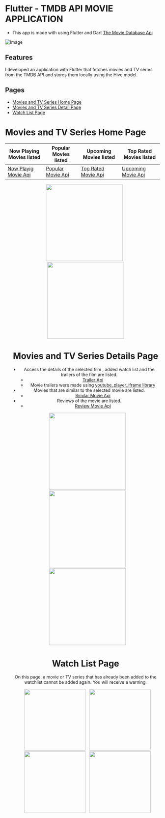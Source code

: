# Flutter - TMDB API MOVIE APPLICATION
- This app is made with using Flutter and Dart [The Movie Database Api](https://developers.themoviedb.org/3/getting-started/introduction)

![Image](https://github.com/user-attachments/assets/333724f2-3661-4c1d-bddd-f393ec3d6bac)


## Features
I developed an application with Flutter that fetches movies and TV series from the TMDB API and stores them locally using the Hive model.

## Pages
- [Movies and TV Series Home Page](#movies-home-page)
- [Movies and TV Series Detail Page](#movies-detail-page)
- [Watch List Page](#watchlist-page)

# Movies and TV Series Home Page
Now Playing Movies listed | Popular Movies listed                                                                             | Upcoming Movies listed                                                                              | Top Rated Movies listed 
---- |-----------------------------------------------------------------------------------|-----------------------------------------------------------------------------------| ---- |
 [Now Playig Movie Api](https://developer.themoviedb.org/reference/movie-now-playing-list) | [Popular Movie Api](https://developers.themoviedb.org/3/movies/get-popular-movies)|[Top Rated Movie Api](https://developers.themoviedb.org/3/movies/get-top-rated-movie)|[Upcoming Movie Api](https://developers.themoviedb.org/3/movies/get-upcoming) |

<div align="center" style="margin-left: 20px;">
<img src="https://github.com/aysenurkocaak/Mobile_Application_Projects/blob/main/Flutter%20Projects/Comprehensive%20Movie%20App%20Projects/lib/moviesHomePage.png" width="250">&nbsp;&nbsp;
<img src="https://github.com/aysenurkocaak/Mobile_Application_Projects/blob/main/Flutter%20Projects/Comprehensive%20Movie%20App%20Projects/lib/moviesGenre.png" width="250">


# Movies and TV Series Details Page

- Access the details of the selected film , added watch list and the trailers of the film are listed.
   - [Trailer Api]()
    - Movie trailers were made using [youtube_player_iframe library](https://pub.dev/packages/youtube_player_iframe)
- Movies that are similar to the selected movie are listed.
   - [Similar Movie Api](https://developers.themoviedb.org/3/movies/get-similar-movies)
- Reviews of the movie are listed.
   - [Review Movie Api](https://developers.themoviedb.org/3/movies/get-movie-reviews)
 
<div align="center" style="margin-left: 20px;">
  <img src="https://github.com/aysenurkocaak/Mobile_Application_Projects/blob/main/Flutter%20Projects/Comprehensive%20Movie%20App%20Projects/lib/movieDetails1.png" width="250">&nbsp;&nbsp;
  <img src="https://github.com/aysenurkocaak/Mobile_Application_Projects/blob/main/Flutter%20Projects/Comprehensive%20Movie%20App%20Projects/lib/movidetails2.png" width="250">&nbsp;&nbsp;
  <img src="https://github.com/aysenurkocaak/Mobile_Application_Projects/blob/main/Flutter%20Projects/Comprehensive%20Movie%20App%20Projects/lib/movieTrailer.png" width="250">&nbsp;&nbsp;
</div>

# Watch List Page

On this page, a movie or TV series that has already been added to the watchlist cannot be added again. You will receive a warning.

<div align="center" style="margin-left: 20px;">
  <img src="https://github.com/aysenurkocaak/Mobile_Application_Projects/blob/main/Flutter%20Projects/Comprehensive%20Movie%20App%20Projects/lib/watchlist1.png" width="200">&nbsp;&nbsp;
  <img src="https://github.com/aysenurkocaak/Mobile_Application_Projects/blob/main/Flutter%20Projects/Comprehensive%20Movie%20App%20Projects/lib/watchlist2.png" width="200">&nbsp;&nbsp;
  <img src="https://github.com/aysenurkocaak/Mobile_Application_Projects/blob/main/Flutter%20Projects/Comprehensive%20Movie%20App%20Projects/lib/watchlist3.png" width="200">&nbsp;&nbsp;
  <img src="https://github.com/aysenurkocaak/Mobile_Application_Projects/blob/main/Flutter%20Projects/Comprehensive%20Movie%20App%20Projects/lib/watchlist4.png" width="200">&nbsp;&nbsp;
</div>






  


